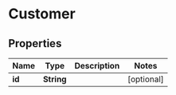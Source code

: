 

# Customer

## Properties

Name | Type | Description | Notes
------------ | ------------- | ------------- | -------------
**id** | **String** |  |  [optional]



